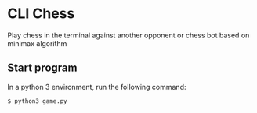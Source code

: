 # CLI Chess
Play chess in the terminal against another opponent or chess bot based on minimax algorithm

## Start program
In a python 3 environment, run the following command:
```bash
$ python3 game.py